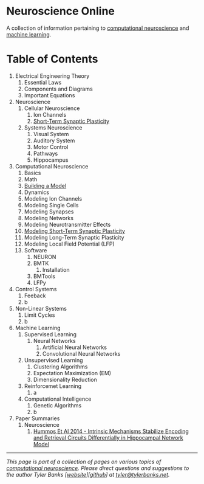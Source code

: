 # Neuroscience Online 
A collection of information pertaining to [computational neuroscience](https://en.wikipedia.org/wiki/Computational_neuroscience) and [machine learning](https://en.wikipedia.org/wiki/Machine_learning).


# Table of Contents

1. Electrical Engineering Theory
    1. Essential Laws
    1. Components and Diagrams
    1. Important Equations
1. Neuroscience
    1. Cellular Neuroscience
       1. Ion Channels
       1. [Short-Term Synaptic Plasticity](neuro/stsp)
    1. Systems Neuroscience
       1. Visual System
       1. Auditory System
       1. Motor Control
       1. Pathways
       1. Hippocampus
1. Computational Neuroscience
    1. Basics
    1. Math
    1. [Building a Model](compneuro/building)
    1. Dynamics
    1. Modeling Ion Channels
    1. Modeling Single Cells
    1. Modeling Synapses
    1. Modeling Networks
    1. Modeling Neurotransmitter Effects
    1. [Modeling Short-Term Synaptic Plasticity](compneuro/stsp)
    1. Modeling Long-Term Synaptic Plasticity
    1. Modeling Local Field Potential (LFP) 
    1. Software
       1. NEURON
       1. BMTK
          1. Installation
       1. BMTools
       1. LFPy
1. Control Systems
    1. Feeback
    1. b
1. Non-Linear Systems
    1. Limit Cycles
    1. b
1. Machine Learning
    1. Supervised Learning
        1. Neural Networks
            1. Artificial Neural Networks
            1. Convolutional Neural Networks
    1. Unsupervised Learning
        1. Clustering Algorithms
        1. Expectation Maximization (EM)
        1. Dimensionality Reduction
    1. Reinforcemet Learning
        1. a
    1. Computational Intelligence
        1. Genetic Algorithms
        1. b 
1. Paper Summaries
   1. Neuroscience
      1. [Hummos Et Al 2014 - Intrinsic Mechanisms Stabilize Encoding and Retrieval Circuits Differentially in Hippocampal Network Model](summaries/neuro/hummos2014)


----   
*This page is part of a collection of pages on various topics of [computational neuroscience](https://en.wikipedia.org/wiki/Computational_neuroscience). Please direct questions and suggestions to the author Tyler Banks [[website](https://tylerbanks.net)][[github](https://github.com/tjbanks)] at [tyler@tylerbanks.net](mailto:tyler@tylerbanks.net).*